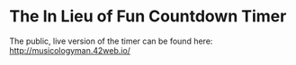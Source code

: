 # The In Lieu of Fun Countdown Timer

The public, live version of the timer can be found here: http://musicologyman.42web.io/

